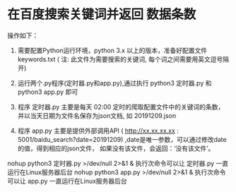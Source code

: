 # 在百度搜索关键词并返回 数据条数
操作如下：

1. 需要配置Python运行环境，python 3.x 以上的版本，准备好配置文件keywords.txt ( 注: 此文件为需要搜索的关键词, 每个词之间需要用英文逗号隔开)

2. 运行两个.py程序(定时器.py和app.py),通过执行 python3 定时器.py 和 python3 app.py 即可

3. 程序 定时器.py 主要是每天 02:00 定时的爬取配置文件中的关键词的条数，并以当天日期为文件名保存为json文档, 如 20191209.json

4. 程序 app.py 主要是提供外部调用API ( http://xx.xx.xx.xx : 5001/baidu_search?date=20191209) ,date是唯一参数，可以通过修改date的值，得到相应的json文件，
   如果没有该文件，会返回：‘没有该文件’。


nohup python3 定时器.py >/dev/null 2>&1 &   执行次命令可以让 定时器.py 一直运行在Linux服务器后台
nohup python3 app.py >/dev/null 2>&1 &      执行次命令可以让 app.py 一直运行在Linux服务器后台
